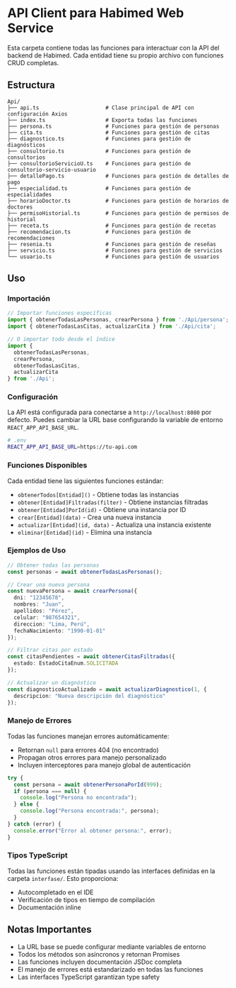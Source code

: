 # API Client para Habimed Web Service

Esta carpeta contiene todas las funciones para interactuar con la API del backend de Habimed. Cada entidad tiene su propio archivo con funciones CRUD completas.

## Estructura

```
Api/
├── api.ts                     # Clase principal de API con configuración Axios
├── index.ts                   # Exporta todas las funciones
├── persona.ts                 # Funciones para gestión de personas
├── cita.ts                    # Funciones para gestión de citas
├── diagnostico.ts             # Funciones para gestión de diagnósticos
├── consultorio.ts             # Funciones para gestión de consultorios
├── consultorioServicioU.ts    # Funciones para gestión de consultorio-servicio-usuario
├── detallePago.ts             # Funciones para gestión de detalles de pago
├── especialidad.ts            # Funciones para gestión de especialidades
├── horarioDoctor.ts           # Funciones para gestión de horarios de doctores
├── permisoHistorial.ts        # Funciones para gestión de permisos de historial
├── receta.ts                  # Funciones para gestión de recetas
├── recomendacion.ts           # Funciones para gestión de recomendaciones
├── resenia.ts                 # Funciones para gestión de reseñas
├── servicio.ts                # Funciones para gestión de servicios
└── usuario.ts                 # Funciones para gestión de usuarios
```

## Uso

### Importación

```typescript
// Importar funciones específicas
import { obtenerTodasLasPersonas, crearPersona } from './Api/persona';
import { obtenerTodasLasCitas, actualizarCita } from './Api/cita';

// O importar todo desde el índice
import { 
  obtenerTodasLasPersonas, 
  crearPersona,
  obtenerTodasLasCitas,
  actualizarCita 
} from './Api';
```

### Configuración

La API está configurada para conectarse a `http://localhost:8080` por defecto. Puedes cambiar la URL base configurando la variable de entorno `REACT_APP_API_BASE_URL`.

```bash
# .env
REACT_APP_API_BASE_URL=https://tu-api.com
```

### Funciones Disponibles

Cada entidad tiene las siguientes funciones estándar:

- `obtenerTodos[Entidad]()` - Obtiene todas las instancias
- `obtener[Entidad]Filtradas(filter)` - Obtiene instancias filtradas
- `obtener[Entidad]PorId(id)` - Obtiene una instancia por ID
- `crear[Entidad](data)` - Crea una nueva instancia
- `actualizar[Entidad](id, data)` - Actualiza una instancia existente
- `eliminar[Entidad](id)` - Elimina una instancia

### Ejemplos de Uso

```typescript
// Obtener todas las personas
const personas = await obtenerTodasLasPersonas();

// Crear una nueva persona
const nuevaPersona = await crearPersona({
  dni: "12345678",
  nombres: "Juan",
  apellidos: "Pérez",
  celular: "987654321",
  direccion: "Lima, Perú",
  fechaNacimiento: "1990-01-01"
});

// Filtrar citas por estado
const citasPendientes = await obtenerCitasFiltradas({
  estado: EstadoCitaEnum.SOLICITADA
});

// Actualizar un diagnóstico
const diagnosticoActualizado = await actualizarDiagnostico(1, {
  descripcion: "Nueva descripción del diagnóstico"
});
```

### Manejo de Errores

Todas las funciones manejan errores automáticamente:

- Retornan `null` para errores 404 (no encontrado)
- Propagan otros errores para manejo personalizado
- Incluyen interceptores para manejo global de autenticación

```typescript
try {
  const persona = await obtenerPersonaPorId(999);
  if (persona === null) {
    console.log("Persona no encontrada");
  } else {
    console.log("Persona encontrada:", persona);
  }
} catch (error) {
  console.error("Error al obtener persona:", error);
}
```

### Tipos TypeScript

Todas las funciones están tipadas usando las interfaces definidas en la carpeta `interfase/`. Esto proporciona:

- Autocompletado en el IDE
- Verificación de tipos en tiempo de compilación
- Documentación inline

## Notas Importantes

- La URL base se puede configurar mediante variables de entorno
- Todos los métodos son asíncronos y retornan Promises
- Las funciones incluyen documentación JSDoc completa
- El manejo de errores está estandarizado en todas las funciones
- Las interfaces TypeScript garantizan type safety
